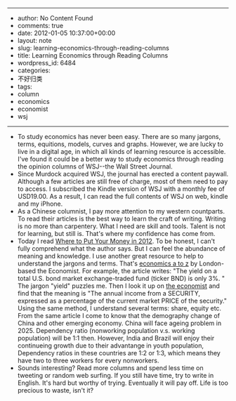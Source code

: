 - --
- author: No Content Found
- comments: true
- date: 2012-01-05 10:37:00+00:00
- layout: note
- slug: learning-economics-through-reading-columns
- title: Learning Economics through Reading Columns
- wordpress_id: 6484
- categories:
- 不好归类
- tags:
- column
- economics
- economist
- wsj
- --
- To study economics has never been easy. There are so many jargons, terms, equitions, models, curves and graphs. However, we are lucky to live in a digital age, in which all kinds of learning resource is accessible. I've found it could be a better way to study economics through reading the opinion columns of WSJ--the Wall Street Journal.
- Since Murdock acquired WSJ, the journal has erected a content paywall.  Although a few articles are still free of charge, most of them need to pay to access. I subscribed the Kindle version of WSJ with a monthly fee of USD19.00. As a result, I can read the full contents of WSJ on web, kindle and my iPhone.
- As a Chinese columnist, I pay more attention to my western countparts. To read their articles is the best way to learn the craft of writing. Writing is no more than carpentery. What I need are skill and tools. Talent is not for learning, but still is.  That's where my confidence has come from.
- Today I read [Where to Put Your Money in 2012](http://online.wsj.com/article/SB10001424052970203462304577134772867322582.html?mod=googlenews_wsj). To be honest, I can't fully comprehend what the author says. But I can feel the abundance of meaning and knowledge. I use another great resource to help to understand the jargons and terms.  That's [economics a to z](http://www.economist.com/economics-a-to-z/) by London-based the Economist.  For example, the article writes: "The yield on a total U.S. bond market exchange-traded fund (ticker BND) is only 3%. " The jargon "yield" puzzles me. Then I look it up on [the economist](http://www.economist.com/economics-a-to-z/y) and find that the meaning is "The annual income from a SECURITY, expressed as a percentage of the current market PRICE of the security." Using the same method, I understand several terms: share, equity etc. From the same article I come to know that the demography change of China and other emerging economy. China will face ageing problem in 2025. Dependency ratio (nonworking population v.s. working population) will be 1:1 then. However, India and Brazil will enjoy their continueing growth due to their advantange in youth population, Dependency ratios in these countries are 1:2 or 1:3, which means they have two to three workers for every nonworkers.
- Sounds interesting? Read more columns and spend less time on tweeting or random web surfing.  If you still have time, try to write in English. It's hard but worthy of trying. Eventually it will pay off. Life is too precious to waste, isn't it?
